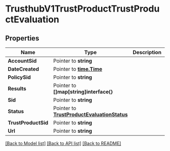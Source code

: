 # TrusthubV1TrustProductTrustProductEvaluation

## Properties

Name | Type | Description | Notes
------------ | ------------- | ------------- | -------------
**AccountSid** | Pointer to **string** |  | [optional] 
**DateCreated** | Pointer to [**time.Time**](time.Time.md) |  | [optional] 
**PolicySid** | Pointer to **string** |  | [optional] 
**Results** | Pointer to **[]map[string]interface{}** |  | [optional] 
**Sid** | Pointer to **string** |  | [optional] 
**Status** | Pointer to [**TrustProductEvaluationStatus**](trust_product_evaluation_status.md) |  | [optional] 
**TrustProductSid** | Pointer to **string** |  | [optional] 
**Url** | Pointer to **string** |  | [optional] 

[[Back to Model list]](../README.md#documentation-for-models) [[Back to API list]](../README.md#documentation-for-api-endpoints) [[Back to README]](../README.md)


